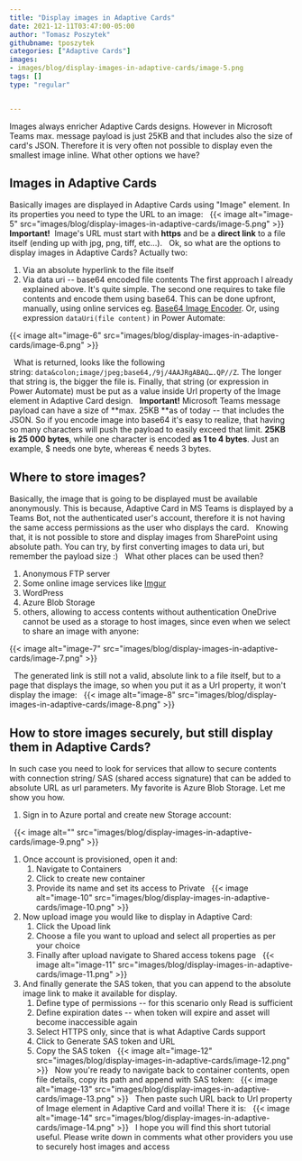```yaml
---
title: "Display images in Adaptive Cards"
date: 2021-12-11T03:47:00-05:00
author: "Tomasz Poszytek"
githubname: tposzytek
categories: ["Adaptive Cards"]
images:
- images/blog/display-images-in-adaptive-cards/image-5.png
tags: []
type: "regular"


---
```


Images always enricher Adaptive Cards designs. However in Microsoft
Teams max. message payload is just 25KB and that includes also the size
of card's JSON. Therefore it is very often not possible to display even
the smallest image inline. What other options we have?
 
## Images in Adaptive Cards 

Basically images are displayed in Adaptive Cards using "Image" element.
In its properties you need to type the URL to an image:
 
{{< image alt="image-5" src="images/blog/display-images-in-adaptive-cards/image-5.png" >}}
 
**Important!** 
Image's URL must start with **https** and be a **direct
link** to a file itself (ending up with jpg, png, tiff, etc...).
 
Ok, so what are the options to display images in Adaptive Cards?
Actually two:

1.  Via an absolute hyperlink to the file itself
2.  Via data uri -- base64 encoded file contents
The first approach I already explained above. It's quite simple. The
second one requires to take file contents and encode them using base64.
This can be done upfront, manually, using online services eg. [Base64
Image Encoder](https://www.base64-image.de/). Or, using
expression `dataUri(file content)` in Power Automate:
 

{{< image alt="image-6" src="images/blog/display-images-in-adaptive-cards/image-6.png" >}}

 
What is returned, looks like the following
string: `data&colon;image/jpeg;base64,/9j/4AAJRgABAQ….QP//Z`. The longer
that string is, the bigger the file is. Finally, that string (or
expression in Power Automate) must be put as a value inside Url property
of the Image element in Adaptive Card design.
 
**Important!** Microsoft Teams message payload can have a size of **max.
25KB **as of today -- that includes the JSON. So if you encode image
into base64 it's easy to realize, that having so many characters will
push the payload to easily exceed that limit. **25KB is 25 000 bytes**,
while one character is encoded **as 1 to 4 bytes**. Just an example, \$
needs one byte, whereas € needs 3 bytes.

## Where to store images? 

Basically, the image that is going to be displayed must be available
anonymously. This is because, Adaptive Card in MS Teams is displayed by
a Teams Bot, not the authenticated user's account, therefore it is not
having the same access permissions as the user who displays the card.
 
Knowing that, it is not possible to store and display images from
SharePoint using absolute path. You can try, by first converting images
to data uri, but remember the payload size :)
 
What other places can be used then?

1.  Anonymous FTP server
2.  Some online image services like [Imgur](https://imgur.com/)
3.  WordPress
4.  Azure Blob Storage
5.  others, allowing to access contents without authentication
OneDrive cannot be used as a storage to host images, since even when we
select to share an image with anyone:
 

{{< image alt="image-7" src="images/blog/display-images-in-adaptive-cards/image-7.png" >}}

 
The generated link is still not a valid, absolute link to a file
itself, but to a page that displays the image, so when you put it as a
Url property, it won't display the
image:
 
{{< image alt="image-8" src="images/blog/display-images-in-adaptive-cards/image-8.png" >}}
 
## How to store images securely, but still display them in Adaptive Cards? 

In such case you need to look for services that allow to secure contents
with connection string/ SAS (shared access signature) that can be added
to absolute URL as url parameters. My favorite is Azure Blob Storage.
Let me show you how.
 
1.  Sign in to Azure portal and create new Storage account:


 
{{< image alt="" src="images/blog/display-images-in-adaptive-cards/image-9.png" >}}              


1.  Once account is provisioned, open it and:
    1.  Navigate to Containers
    2.  Click to create new container
    3.  Provide its name and set its access to Private
 
{{< image alt="image-10" src="images/blog/display-images-in-adaptive-cards/image-10.png" >}}
 
1.  Now upload image you would like to display in Adaptive Card:
    1.  Click the Upoad link
    2.  Choose a file you want to upload and select all properties as
        per your choice
    3.  Finally after upload navigate to Shared access tokens page
 
{{< image alt="image-11" src="images/blog/display-images-in-adaptive-cards/image-11.png" >}}
 
1.  And finally generate the SAS token, that you can append to the
    absolute image link to make it available for display.
    1.  Define type of permissions -- for this scenario only Read is
        sufficient
    2.  Define expiration dates -- when token will expire and asset will
        become inaccessible again
    3.  Select HTTPS only, since that is what Adaptive Cards support
    4.  Click to Generate SAS token and URL
    5.  Copy the SAS token
 
{{< image alt="image-12" src="images/blog/display-images-in-adaptive-cards/image-12.png" >}}
 
Now you're ready to navigate back to container contents, open file
details, copy its path and append with SAS token:
 
{{< image alt="image-13" src="images/blog/display-images-in-adaptive-cards/image-13.png" >}}
 
Then paste such URL back to Url property of Image element in Adaptive
Card and voilla! There it is:
 
{{< image alt="image-14" src="images/blog/display-images-in-adaptive-cards/image-14.png" >}}
 
I hope you will find this short tutorial useful. Please write down in
comments what other providers you use to securely host images and access
 
